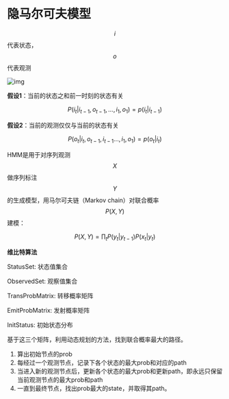 # 隐马尔可夫模型

 $$i$$代表状态，$$o$$代表观测 

![img](https://pic4.zhimg.com/80/v2-d4077c2dbd9899d8896751a28490c9c7_hd.jpg) 

**假设1**：当前的状态之和前一时刻的状态有关

$$ P(i_{t}| i_{t-1}, o_{t-1}, ..., i_{1}, o_{1}) = p(i_{t}|i_{t-1}) $$

**假设2**：当前的观测仅仅与当前的状态有关

$$ P(o_{t}| i_{t}, o_{t-1}, i_{t-1} ..., i_{1}, o_{1}) = p(o_{t}|i_{t}) $$



HMM是用于对序列观测$$X$$做序列标注$$Y$$的生成模型，用马尔可夫链（Markov chain）对联合概率$$P(X,Y)$$建模： 

$$\displaystyle P(X,Y) = \prod_{t} P(y_{t}|y_{t-1}) P(x_{t}|y_{t})$$



**维比特算法**

StatusSet: 状态值集合

ObservedSet: 观察值集合

TransProbMatrix: 转移概率矩阵

EmitProbMatrix: 发射概率矩阵

InitStatus: 初始状态分布

基于这三个矩阵，利用动态规划的方法，找到联合概率最大的路径。

1.  算出初始节点的prob
2. 每经过一个观测节点，记录下各个状态的最大prob和对应的path
3. 当进入新的观测节点后，更新各个状态的最大prob和更新path，即永远只保留当前观测节点的最大prob和path
4. 一直到最终节点，找出prob最大的state，并取得其path。